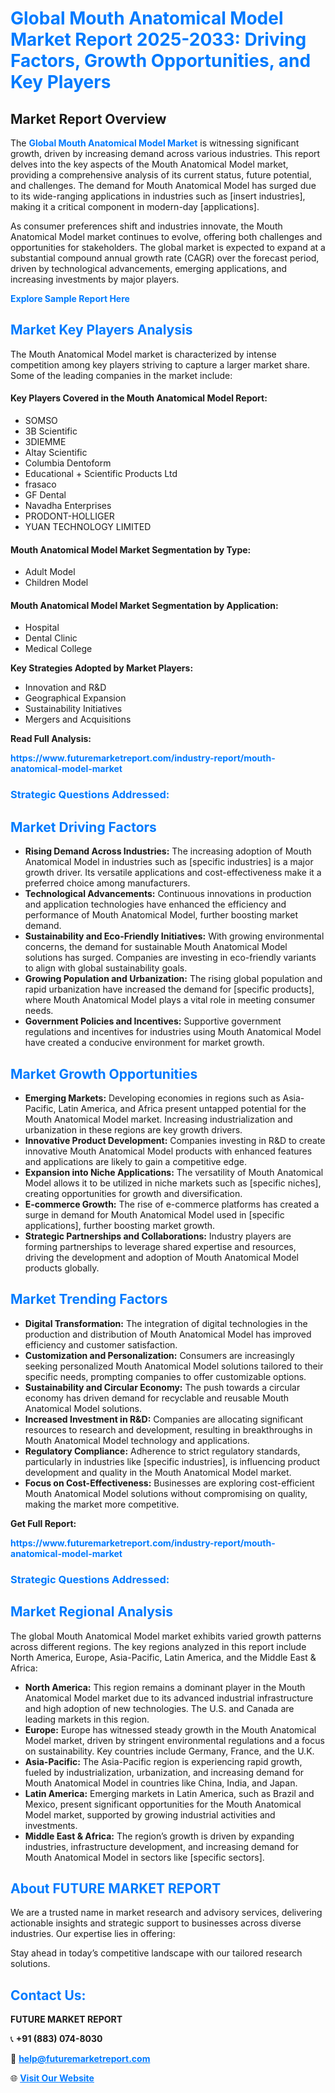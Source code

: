 <h1 style="color: #007BFF;">Global Mouth Anatomical Model Market Report 2025-2033: Driving Factors, Growth Opportunities, and Key Players</h1>

<section id="overview">
<h2>Market Report Overview</h2>
<p>The <a href="https://www.futuremarketreport.com/industry-report/mouth-anatomical-model-market" style="color: #007BFF; text-decoration: none;"><strong>Global Mouth Anatomical Model Market</strong></a> is witnessing significant growth, driven by increasing demand across various industries. This report delves into the key aspects of the Mouth Anatomical Model market, providing a comprehensive analysis of its current status, future potential, and challenges. The demand for Mouth Anatomical Model has surged due to its wide-ranging applications in industries such as [insert industries], making it a critical component in modern-day [applications].</p>
<p>As consumer preferences shift and industries innovate, the Mouth Anatomical Model market continues to evolve, offering both challenges and opportunities for stakeholders. The global market is expected to expand at a substantial compound annual growth rate (CAGR) over the forecast period, driven by technological advancements, emerging applications, and increasing investments by major players.</p>
</section>

<section id="overview">
<p><a href="https://www.futuremarketreport.com/request-sample/reportId=101910" style="color: #007BFF; text-decoration: none;"><strong>Explore Sample Report Here</strong></a></p>
</section>

<section id="key-players">
<h2 style="color: #007BFF;">Market Key Players Analysis</h2>
<p>The Mouth Anatomical Model market is characterized by intense competition among key players striving to capture a larger market share. Some of the leading companies in the market include:</p>
<h4>Key Players Covered in the Mouth Anatomical Model Report:</h4>
<ul><li>SOMSO</li><li>3B Scientific</li><li>3DIEMME</li><li>Altay Scientific</li><li>Columbia Dentoform</li><li>Educational + Scientific Products Ltd</li><li>frasaco</li><li>GF Dental</li><li>Navadha Enterprises</li><li>PRODONT-HOLLIGER</li><li>YUAN TECHNOLOGY LIMITED</li></ul>
<h4>Mouth Anatomical Model Market Segmentation by Type:</h4>
<ul><li>Adult Model</li><li>Children Model</li></ul>

<h4>Mouth Anatomical Model Market Segmentation by Application:</h4>
<ul><li>Hospital</li><li>Dental Clinic</li><li>Medical College</li></ul>
<p><strong>Key Strategies Adopted by Market Players:</strong></p>
<ul>
<li>Innovation and R&D</li>
<li>Geographical Expansion</li>
<li>Sustainability Initiatives</li>
<li>Mergers and Acquisitions</li>
</ul>
</section>

<section>
<p><strong>Read Full Analysis: </strong></p><a href="https://www.futuremarketreport.com/industry-report/mouth-anatomical-model-market" style="color: #007BFF; text-decoration: none;"><strong>https://www.futuremarketreport.com/industry-report/mouth-anatomical-model-market</strong></a>
<h3 style="color: #007BFF;">Strategic Questions Addressed:</h3>
</section>

<section id="driving-factors">
<h2 style="color: #007BFF;">Market Driving Factors</h2>
<ul>
<li><strong>Rising Demand Across Industries:</strong> The increasing adoption of Mouth Anatomical Model in industries such as [specific industries] is a major growth driver. Its versatile applications and cost-effectiveness make it a preferred choice among manufacturers.</li>
<li><strong>Technological Advancements:</strong> Continuous innovations in production and application technologies have enhanced the efficiency and performance of Mouth Anatomical Model, further boosting market demand.</li>
<li><strong>Sustainability and Eco-Friendly Initiatives:</strong> With growing environmental concerns, the demand for sustainable Mouth Anatomical Model solutions has surged. Companies are investing in eco-friendly variants to align with global sustainability goals.</li>
<li><strong>Growing Population and Urbanization:</strong> The rising global population and rapid urbanization have increased the demand for [specific products], where Mouth Anatomical Model plays a vital role in meeting consumer needs.</li>
<li><strong>Government Policies and Incentives:</strong> Supportive government regulations and incentives for industries using Mouth Anatomical Model have created a conducive environment for market growth.</li>
</ul>
</section>

<section id="growth-opportunities">
<h2 style="color: #007BFF;">Market Growth Opportunities</h2>
<ul>
<li><strong>Emerging Markets:</strong> Developing economies in regions such as Asia-Pacific, Latin America, and Africa present untapped potential for the Mouth Anatomical Model market. Increasing industrialization and urbanization in these regions are key growth drivers.</li>
<li><strong>Innovative Product Development:</strong> Companies investing in R&D to create innovative Mouth Anatomical Model products with enhanced features and applications are likely to gain a competitive edge.</li>
<li><strong>Expansion into Niche Applications:</strong> The versatility of Mouth Anatomical Model allows it to be utilized in niche markets such as [specific niches], creating opportunities for growth and diversification.</li>
<li><strong>E-commerce Growth:</strong> The rise of e-commerce platforms has created a surge in demand for Mouth Anatomical Model used in [specific applications], further boosting market growth.</li>
<li><strong>Strategic Partnerships and Collaborations:</strong> Industry players are forming partnerships to leverage shared expertise and resources, driving the development and adoption of Mouth Anatomical Model products globally.</li>
</ul>
</section>

<section id="trending-factors">
<h2 style="color: #007BFF;">Market Trending Factors</h2>
<ul>
<li><strong>Digital Transformation:</strong> The integration of digital technologies in the production and distribution of Mouth Anatomical Model has improved efficiency and customer satisfaction.</li>
<li><strong>Customization and Personalization:</strong> Consumers are increasingly seeking personalized Mouth Anatomical Model solutions tailored to their specific needs, prompting companies to offer customizable options.</li>
<li><strong>Sustainability and Circular Economy:</strong> The push towards a circular economy has driven demand for recyclable and reusable Mouth Anatomical Model solutions.</li>
<li><strong>Increased Investment in R&D:</strong> Companies are allocating significant resources to research and development, resulting in breakthroughs in Mouth Anatomical Model technology and applications.</li>
<li><strong>Regulatory Compliance:</strong> Adherence to strict regulatory standards, particularly in industries like [specific industries], is influencing product development and quality in the Mouth Anatomical Model market.</li>
<li><strong>Focus on Cost-Effectiveness:</strong> Businesses are exploring cost-efficient Mouth Anatomical Model solutions without compromising on quality, making the market more competitive.</li>
</ul>
</section>

<section>
<p><strong>Get Full Report: </strong></p><a href="https://www.futuremarketreport.com/industry-report/mouth-anatomical-model-market" style="color: #007BFF; text-decoration: none;"><strong>https://www.futuremarketreport.com/industry-report/mouth-anatomical-model-market</strong></a>
<h3 style="color: #007BFF;">Strategic Questions Addressed:</h3>
</section>


<section id="regional-analysis">
<h2 style="color: #007BFF;">Market Regional Analysis</h2>
<p>The global Mouth Anatomical Model market exhibits varied growth patterns across different regions. The key regions analyzed in this report include North America, Europe, Asia-Pacific, Latin America, and the Middle East & Africa:</p>
<ul>
<li><strong>North America:</strong> This region remains a dominant player in the Mouth Anatomical Model market due to its advanced industrial infrastructure and high adoption of new technologies. The U.S. and Canada are leading markets in this region.</li>
<li><strong>Europe:</strong> Europe has witnessed steady growth in the Mouth Anatomical Model market, driven by stringent environmental regulations and a focus on sustainability. Key countries include Germany, France, and the U.K.</li>
<li><strong>Asia-Pacific:</strong> The Asia-Pacific region is experiencing rapid growth, fueled by industrialization, urbanization, and increasing demand for Mouth Anatomical Model in countries like China, India, and Japan.</li>
<li><strong>Latin America:</strong> Emerging markets in Latin America, such as Brazil and Mexico, present significant opportunities for the Mouth Anatomical Model market, supported by growing industrial activities and investments.</li>
<li><strong>Middle East & Africa:</strong> The region’s growth is driven by expanding industries, infrastructure development, and increasing demand for Mouth Anatomical Model in sectors like [specific sectors].</li>
</ul>
</section>

<footer>
<h2 style="color: #007BFF;">About FUTURE MARKET REPORT</h2>
<p>We are a trusted name in market research and advisory services, delivering actionable insights and strategic support to businesses across diverse industries. Our expertise lies in offering:</p>

<p>Stay ahead in today’s competitive landscape with our tailored research solutions.</p>

<h2 style="color: #007BFF;">Contact Us:</h2>
<p><strong>FUTURE MARKET REPORT</strong></p>
<p>📞 <strong>+91 (883) 074-8030</strong></p>
<p>📧 <strong><a href="mailto:help@futuremarketreport.com" style="color: #007BFF;">help@futuremarketreport.com</a></strong></p>
<p>🌐 <strong><a href="https://www.futuremarketreport.com/" style="color: #007BFF;">Visit Our Website</a></strong></p>
</footer>